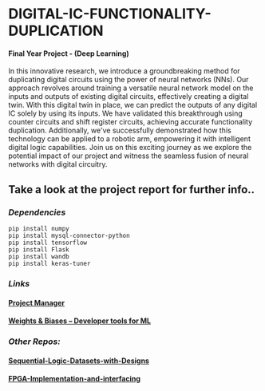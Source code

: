 # DIGITAL-IC-FUNCTIONALITY-DUPLICATION
#### Final Year Project - (Deep Learning)

In this innovative research, we introduce a groundbreaking method for duplicating digital circuits using the power of neural networks (NNs). Our approach revolves around training a versatile neural network model on the inputs and outputs of existing digital circuits, effectively creating a digital twin. With this digital twin in place, we can predict the outputs of any digital IC solely by using its inputs. We have validated this breakthrough using counter circuits and shift register circuits, achieving accurate functionality duplication. Additionally, we've successfully demonstrated how this technology can be applied to a robotic arm, empowering it with intelligent digital logic capabilities. Join us on this exciting journey as we explore the potential impact of our project and witness the seamless fusion of neural networks with digital circuitry.

## Take a look at the project report for further info..

### _Dependencies_ 
```
pip install numpy
pip install mysql-connector-python
pip install tensorflow
pip install Flask
pip install wandb
pip install keras-tuner
```

### _Links_ 

#### [Project Manager](https://github.com/users/Anjanamb/projects/2)
#### [Weights & Biases – Developer tools for ML](https://wandb.ai/ic-functionality-duplication)

 ### _Other Repos:_
 #### [Sequential-Logic-Datasets-with-Designs](https://github.com/sahannt98/Sequential-Logic-Datasets-with-Designs.git)
 #### [FPGA-Implementation-and-interfacing](https://github.com/sahannt98/FPGA-Implementation-and-interfacing.git)
